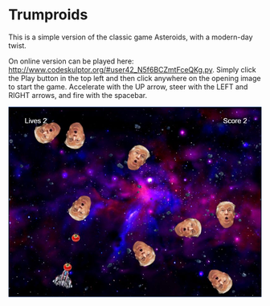 # Trumproids

This is a simple version of the classic game Asteroids, with a modern-day twist.

On online version can be played here: http://www.codeskulptor.org/#user42_N5f6BCZmtFceQKg.py.
Simply click the Play button in the top left and then click anywhere on the opening image to start the game. Accelerate with the UP arrow, steer with the LEFT and RIGHT arrows, and fire with the spacebar.

![Alt text](src/gameplay.jpg?raw=true "Trumproids")
